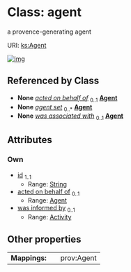 
# Class: agent


a provence-generating agent

URI: [ks:Agent](https://w3id.org/linkml/tests/kitchen_sink/Agent)


[![img](https://yuml.me/diagram/nofunky;dir:TB/class/[Activity]<was%20informed%20by%200..1-%20[Agent&#124;id:string],[Agent]<acted%20on%20behalf%20of%200..1-%20[Agent],[Activity]-%20was%20associated%20with%200..1>[Agent],[Activity])](https://yuml.me/diagram/nofunky;dir:TB/class/[Activity]<was%20informed%20by%200..1-%20[Agent&#124;id:string],[Agent]<acted%20on%20behalf%20of%200..1-%20[Agent],[Activity]-%20was%20associated%20with%200..1>[Agent],[Activity])

## Referenced by Class

 *  **None** *[acted on behalf of](acted_on_behalf_of.md)*  <sub>0..1</sub>  **[Agent](Agent.md)**
 *  **None** *[agent set](agent_set.md)*  <sub>0..\*</sub>  **[Agent](Agent.md)**
 *  **None** *[was associated with](was_associated_with.md)*  <sub>0..1</sub>  **[Agent](Agent.md)**

## Attributes


### Own

 * [id](id.md)  <sub>1..1</sub>
     * Range: [String](types/String.md)
 * [acted on behalf of](acted_on_behalf_of.md)  <sub>0..1</sub>
     * Range: [Agent](Agent.md)
 * [was informed by](was_informed_by.md)  <sub>0..1</sub>
     * Range: [Activity](Activity.md)

## Other properties

|  |  |  |
| --- | --- | --- |
| **Mappings:** | | prov:Agent |

